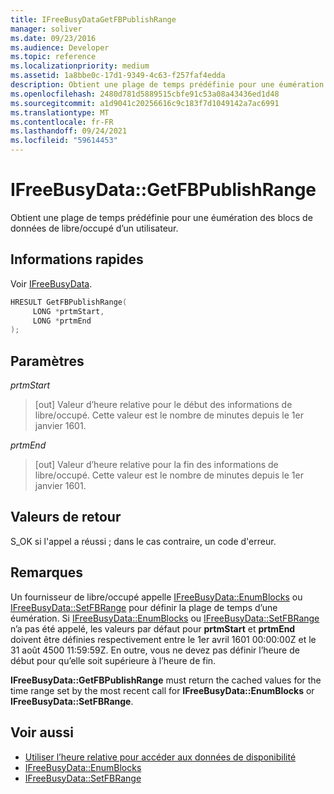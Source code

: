 ```yaml
---
title: IFreeBusyDataGetFBPublishRange
manager: soliver
ms.date: 09/23/2016
ms.audience: Developer
ms.topic: reference
ms.localizationpriority: medium
ms.assetid: 1a8bbe0c-17d1-9349-4c63-f257faf4edda
description: Obtient une plage de temps prédéfinie pour une éumération des blocs de données de libre/occupé d’un utilisateur.
ms.openlocfilehash: 2480d781d5889515cbfe91c53a08a43436ed1d48
ms.sourcegitcommit: a1d9041c20256616c9c183f7d1049142a7ac6991
ms.translationtype: MT
ms.contentlocale: fr-FR
ms.lasthandoff: 09/24/2021
ms.locfileid: "59614453"
---
```

# <a name="ifreebusydatagetfbpublishrange"></a>IFreeBusyData::GetFBPublishRange

Obtient une plage de temps prédéfinie pour une éumération des blocs de données de libre/occupé d’un utilisateur.
  
## <a name="quick-info"></a>Informations rapides

Voir [IFreeBusyData](ifreebusydata.md).
  
```cpp
HRESULT GetFBPublishRange( 
     LONG *prtmStart,  
     LONG *prtmEnd 
);

```

## <a name="parameters"></a>Paramètres

_prtmStart_
  
> [out] Valeur d’heure relative pour le début des informations de libre/occupé. Cette valeur est le nombre de minutes depuis le 1er janvier 1601.
    
_prtmEnd_
  
> [out] Valeur d’heure relative pour la fin des informations de libre/occupé. Cette valeur est le nombre de minutes depuis le 1er janvier 1601.
    
## <a name="return-values"></a>Valeurs de retour

S_OK si l'appel a réussi ; dans le cas contraire, un code d'erreur.
  
## <a name="remarks"></a>Remarques

Un fournisseur de libre/occupé appelle [IFreeBusyData::EnumBlocks](ifreebusydata-enumblocks.md) ou [IFreeBusyData::SetFBRange](ifreebusydata-setfbrange.md) pour définir la plage de temps d’une éumération. Si [IFreeBusyData::EnumBlocks](ifreebusydata-enumblocks.md) ou [IFreeBusyData::SetFBRange](ifreebusydata-setfbrange.md) n’a pas été appelé, les valeurs par défaut pour **prtmStart** et **prtmEnd** doivent être définies respectivement entre le 1er avril 1601 00:00:00Z et le 31 août 4500 11:59:59Z. En outre, vous ne devez pas définir l’heure de début pour qu’elle soit supérieure à l’heure de fin. 
  
**IFreeBusyData::GetFBPublishRange** must return the cached values for the time range set by the most recent call for **IFreeBusyData::EnumBlocks** or **IFreeBusyData::SetFBRange**. 
  
## <a name="see-also"></a>Voir aussi

- [Utiliser l’heure relative pour accéder aux données de disponibilité](how-to-use-relative-time-to-access-free-busy-data.md)
- [IFreeBusyData::EnumBlocks](ifreebusydata-enumblocks.md)
- [IFreeBusyData::SetFBRange](ifreebusydata-setfbrange.md)

